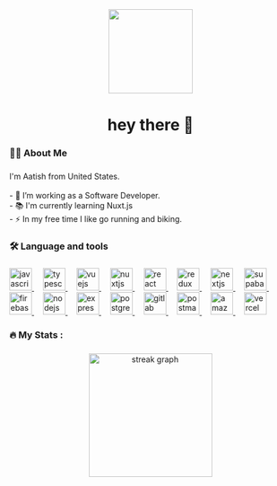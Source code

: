 <div align="center">
  <img height="150" src="https://media.giphy.com/media/M9gbBd9nbDrOTu1Mqx/giphy.gif"  />
</div>

###

<h1 align="center">hey there 👋</h1>

###

<h3 align="left">👩‍💻  About Me</h3>

###

<p align="left">I'm Aatish from United States.<br><br>- 🔭 I’m working as a Software Developer.<br>- 📚 I'm currently learning Nuxt.js <br>- ⚡ In my free time I like go running and biking.</p>

###

<h3 align="left">🛠 Language and tools</h3>

###

<div align="left" >
  <a href="https://developer.mozilla.org/en-US/docs/Web/JavaScript" target="_blank">
    <img src="https://skillicons.dev/icons?i=js" height="40" alt="javascript logo"  />
  </a>
  <img width="12" />
  <a href="https://www.typescriptlang.org/" target="_blank">
    <img src="https://skillicons.dev/icons?i=ts" height="40" alt="typescript logo"  />
  </a>
  <img width="12" />
  <a href="https://vuejs.org/" target="_blank">
    <img src="https://skillicons.dev/icons?i=vue" height="40" alt="vuejs logo"  />
  </a>
  <img width="12" />
  <a href="https://nuxt.com/" target="_blank">
    <img src="https://skillicons.dev/icons?i=nuxtjs" height="40" alt="nuxtjs logo"  />
  </a>
  <img width="12" />
  <a href="https://react.dev/" target="_blank">
    <img src="https://cdn.jsdelivr.net/gh/devicons/devicon/icons/react/react-original.svg" height="40" alt="react logo"  />
  </a>
  <img width="12" />
  <a href="https://redux.js.org/" target="_blank">
    <img src="https://cdn.jsdelivr.net/gh/devicons/devicon/icons/redux/redux-original.svg" height="40" alt="redux logo"  />
  </a>
  <img width="12" />
  <a href="https://nextjs.org/" target="_blank">
    <img src="https://cdn.jsdelivr.net/gh/devicons/devicon/icons/nextjs/nextjs-original.svg" height="40" alt="nextjs logo"  />
  </a>
  <img width="12" />
  <a href="https://supabase.com/" target="_blank">
    <img src="https://skillicons.dev/icons?i=supabase" height="40" alt="supabase logo"  />
  </a>
  <img width="12" />
  <a href="https://firebase.google.com/" target="_blank">
    <img src="https://skillicons.dev/icons?i=firebase" height="40" alt="firebase logo"  />
  </a>
  <img width="12" />
  <a href="https://nodejs.org/" target="_blank">
    <img src="https://cdn.jsdelivr.net/gh/devicons/devicon/icons/nodejs/nodejs-original.svg" height="40" alt="nodejs logo"  />
  </a>
  <img width="12" />
  <a href="https://expressjs.com/" target="_blank">
    <img src="https://cdn.jsdelivr.net/gh/devicons/devicon/icons/express/express-original.svg" height="40" alt="express logo"  />
  </a>
  <img width="12" />
  <a href="https://www.postgresql.org/" target="_blank">
    <img src="https://cdn.jsdelivr.net/gh/devicons/devicon/icons/postgresql/postgresql-original.svg" height="40" alt="postgresql logo"  />
  </a>
  <img width="12" />
  <a href="https://gitlab.com/" target="_blank">
    <img src="https://cdn.jsdelivr.net/gh/devicons/devicon/icons/gitlab/gitlab-original.svg" height="40" alt="gitlab logo"  />
  </a>
  <img width="12" />
  <a href="https://www.postman.com/" target="_blank">
    <img src="https://cdn.simpleicons.org/postman/FF6C37" height="40" alt="postman logo"  />
  </a>
  <img width="12" />
  <a href="https://aws.amazon.com/" target="_blank">
    <img src="https://skillicons.dev/icons?i=aws" height="40" alt="amazonwebservices logo"  />
  </a>
  <img width="12" />
  <a href="https://vercel.com/" target="_blank">
    <img src="https://skillicons.dev/icons?i=vercel" height="40" alt="vercel logo"  />
  </a>
</div>

###

<h3 align="left">🔥   My Stats :</h3>

###

<div align="center">
  <img src="https://streak-stats.demolab.com?user=aatishballa&locale=en&mode=daily&theme=dark&hide_border=false&border_radius=5&order=3" height="220" alt="streak graph"  />
</div>

###
